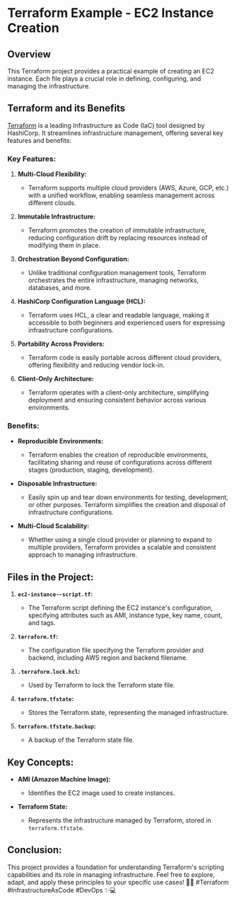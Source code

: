 # Terraform Example - EC2 Instance Creation

## Overview

This Terraform project provides a practical example of creating an EC2 instance. Each file plays a crucial role in defining, configuring, and managing the infrastructure.

## Terraform and its Benefits

[Terraform](https://www.terraform.io/) is a leading Infrastructure as Code (IaC) tool designed by HashiCorp. It streamlines infrastructure management, offering several key features and benefits:

### Key Features:

1. **Multi-Cloud Flexibility:**
   - Terraform supports multiple cloud providers (AWS, Azure, GCP, etc.) with a unified workflow, enabling seamless management across different clouds.

2. **Immutable Infrastructure:**
   - Terraform promotes the creation of immutable infrastructure, reducing configuration drift by replacing resources instead of modifying them in place.

3. **Orchestration Beyond Configuration:**
   - Unlike traditional configuration management tools, Terraform orchestrates the entire infrastructure, managing networks, databases, and more.

4. **HashiCorp Configuration Language (HCL):**
   - Terraform uses HCL, a clear and readable language, making it accessible to both beginners and experienced users for expressing infrastructure configurations.

5. **Portability Across Providers:**
   - Terraform code is easily portable across different cloud providers, offering flexibility and reducing vendor lock-in.

6. **Client-Only Architecture:**
   - Terraform operates with a client-only architecture, simplifying deployment and ensuring consistent behavior across various environments.

### Benefits:

- **Reproducible Environments:**
  - Terraform enables the creation of reproducible environments, facilitating sharing and reuse of configurations across different stages (production, staging, development).

- **Disposable Infrastructure:**
  - Easily spin up and tear down environments for testing, development, or other purposes. Terraform simplifies the creation and disposal of infrastructure configurations.

- **Multi-Cloud Scalability:**
  - Whether using a single cloud provider or planning to expand to multiple providers, Terraform provides a scalable and consistent approach to managing infrastructure.

## Files in the Project:

1. **`ec2-instance--script.tf`:**
   - The Terraform script defining the EC2 instance's configuration, specifying attributes such as AMI, instance type, key name, count, and tags.

2. **`terraform.tf`:**
   - The configuration file specifying the Terraform provider and backend, including AWS region and backend filename.

3. **`.terraform.lock.hcl`:**
   - Used by Terraform to lock the Terraform state file.

4. **`terraform.tfstate`:**
   - Stores the Terraform state, representing the managed infrastructure.

5. **`terraform.tfstate.backup`:**
   - A backup of the Terraform state file.

## Key Concepts:

- **AMI (Amazon Machine Image):**
  - Identifies the EC2 image used to create instances.

- **Terraform State:**
  - Represents the infrastructure managed by Terraform, stored in `terraform.tfstate`.

## Conclusion:

This project provides a foundation for understanding Terraform's scripting capabilities and its role in managing infrastructure. Feel free to explore, adapt, and apply these principles to your specific use cases! 🚀🌐 #Terraform #InfrastructureAsCode #DevOps ✨💻
